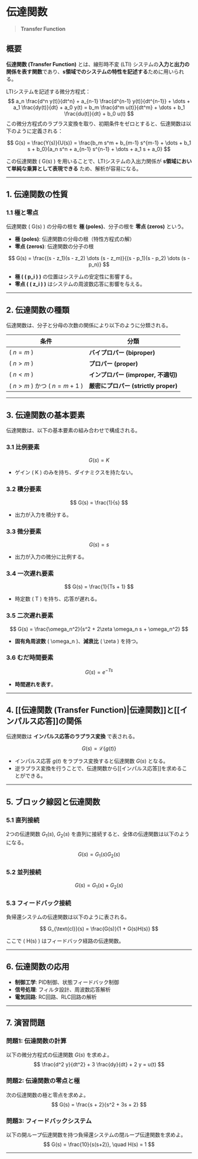



# 伝達関数
> **Transfer Function**

## **概要**
**伝達関数 (Transfer Function)** とは、線形時不変 (LTI) システムの**入力と出力の関係を表す関数**であり、**s領域でのシステムの特性を記述する**ために用いられる。

LTIシステムを記述する微分方程式：
$$
a_n \frac{d^n y(t)}{dt^n} + a_{n-1} \frac{d^{n-1} y(t)}{dt^{n-1}} + \dots + a_1 \frac{dy(t)}{dt} + a_0 y(t)
= b_m \frac{d^m u(t)}{dt^m} + \dots + b_1 \frac{du(t)}{dt} + b_0 u(t)
$$
この微分方程式のラプラス変換を取り、初期条件をゼロとすると、伝達関数は以下のように定義される：

$$
G(s) = \frac{Y(s)}{U(s)} = \frac{b_m s^m + b_{m-1} s^{m-1} + \dots + b_1 s + b_0}{a_n s^n + a_{n-1} s^{n-1} + \dots + a_1 s + a_0}
$$

この伝達関数 \( G(s) \) を用いることで、LTIシステムの入出力関係が **s領域において単純な乗算として表現できる** ため、解析が容易になる。

---

## **1. 伝達関数の性質**
### **1.1 極と零点**
伝達関数 \( G(s) \) の分母の根を **極 (poles)**、分子の根を **零点 (zeros)** という。

- **極 (poles)**: 伝達関数の分母の根（特性方程式の解）
- **零点 (zeros)**: 伝達関数の分子の根

$$
G(s) = \frac{(s - z_1)(s - z_2) \dots (s - z_m)}{(s - p_1)(s - p_2) \dots (s - p_n)}
$$

- **極 ( \( p_i \) )** の位置はシステムの安定性に影響する。
- **零点 ( \( z_i \) )** はシステムの周波数応答に影響を与える。

---

## **2. 伝達関数の種類**
伝達関数は、分子と分母の次数の関係により以下のように分類される。

| **条件**                             | **分類**                        |
| ---------------------------------- | ----------------------------- |
| \( $n = m$ \)                      | **バイプロパー (biproper)**         |
| \( $n > m$ \)                      | **プロパー (proper)**             |
| \( $n < m$ \)                      | **インプロパー (improper, 不適切)**    |
| \( $n > m$ \) かつ \( $n = m + 1$ \) | **厳密にプロパー (strictly proper)** |

---

## **3. 伝達関数の基本要素**
伝達関数は、以下の基本要素の組み合わせで構成される。

### **3.1 比例要素**
$$
G(s) = K
$$
- ゲイン \( K \) のみを持ち、ダイナミクスを持たない。

### **3.2 積分要素**
$$
G(s) = \frac{1}{s}
$$
- 出力が入力を積分する。

### **3.3 微分要素**
$$
G(s) = s
$$
- 出力が入力の微分に比例する。

### **3.4 一次遅れ要素**
$$
G(s) = \frac{1}{Ts + 1}
$$
- 時定数 \( T \) を持ち、応答が遅れる。

### **3.5 二次遅れ要素**
$$
G(s) = \frac{\omega_n^2}{s^2 + 2\zeta \omega_n s + \omega_n^2}
$$
- **固有角周波数** \( \omega_n \)、**減衰比** \( \zeta \) を持つ。

### **3.6 むだ時間要素**
$$
G(s) = e^{-Ts}
$$
- **時間遅れを表す**。

---

## **4. [[伝達関数 (Transfer Function)|伝達関数]]と[[インパルス応答]]の関係**
伝達関数は **インパルス応答のラプラス変換** で表される。

$$
G(s) = \mathcal{L} \{ g(t) \}
$$

- インパルス応答 $g(t)$ をラプラス変換すると伝達関数 $G(s)$ となる。
- 逆ラプラス変換を行うことで、伝達関数から[[インパルス応答]]を求めることができる。

---

## **5. ブロック線図と伝達関数**
### **5.1 直列接続**
2つの伝達関数 $G_1(s)$, $G_2(s)$ を直列に接続すると、全体の伝達関数は以下のようになる。

$$
G(s) = G_1(s) G_2(s)
$$

### **5.2 並列接続**
$$
G(s) = G_1(s) + G_2(s)
$$

### **5.3 フィードバック接続**
負帰還システムの伝達関数は以下のように表される。

$$
G_{\text{cl}}(s) = \frac{G(s)}{1 + G(s)H(s)}
$$

ここで \( H(s) \) はフィードバック経路の伝達関数。

---

## **6. 伝達関数の応用**
- **制御工学**: PID制御、状態フィードバック制御
- **信号処理**: フィルタ設計、周波数応答解析
- **電気回路**: RC回路、RLC回路の解析

---

## **7. 演習問題**
### **問題1: 伝達関数の計算**
以下の微分方程式の伝達関数 $G(s)$ を求めよ。
$$
\frac{d^2 y}{dt^2} + 3 \frac{dy}{dt} + 2 y = u(t)
$$

### **問題2: 伝達関数の零点と極**
次の伝達関数の極と零点を求めよ。
$$
G(s) = \frac{s + 2}{s^2 + 3s + 2}
$$

### **問題3: フィードバックシステム**
以下の開ループ伝達関数を持つ負帰還システムの閉ループ伝達関数を求めよ。
$$
G(s) = \frac{10}{s(s+2)}, \quad H(s) = 1
$$

---

